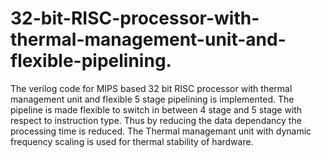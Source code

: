 # 32-bit-RISC-processor-with-thermal-management-unit-and-flexible-pipelining.
The verilog code for MIPS based 32 bit RISC processor with thermal management unit and flexible 5 stage pipelining is implemented.
The pipeline is made flexible to switch in between 4 stage and 5 stage with respect to instruction type.
Thus by reducing the data dependancy the processing time is reduced.
The Thermal managemant unit with dynamic frequency scaling is used for thermal stability of hardware. 
